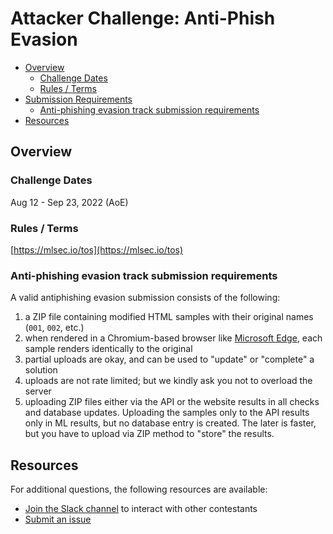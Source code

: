 # Attacker Challenge: Anti-Phish Evasion
<!-- vscode-markdown-toc -->
* [Overview](#overview)
    * [Challenge Dates](#challenge-dates)
    * [Rules / Terms](#rules-/-terms)
* [Submission Requirements](#requirements)
    * [Anti-phishing evasion track submission requirements](#anti-phishing-evasion-track-submission-requirements)
* [Resources](#resources)

<!-- vscode-markdown-toc-config
	numbering=false
	autoSave=true
	/vscode-markdown-toc-config -->
<!-- /vscode-markdown-toc -->


## <a name='overview'></a>Overview

### <a name='challenge-dates'></a>Challenge Dates
Aug 12 - Sep 23, 2022 (AoE)

### <a name='rules-/-terms'></a>Rules / Terms
[https://mlsec.io/tos](https://mlsec.io/tos)

### <a name='requirements'></a>Anti-phishing evasion track submission requirements
A valid antiphishing evasion submission consists of the following:
1. a ZIP file containing modified HTML samples with their original names (`001`, `002`, etc.)
2. when rendered in a Chromium-based browser like [Microsoft Edge](https://www.microsoft.com/en-us/edge?r=1), each sample renders identically to the original
3. partial uploads are okay, and can be used to "update" or "complete" a solution
4. uploads are not rate limited; but we kindly ask you not to overload the server
5. uploading ZIP files either via the API or the website results in all checks and database updates. Uploading the samples only to the API results only in ML results, but no database entry is created. The later is faster, but you have to upload via ZIP method to "store" the results. 


## <a name='resources'></a>Resources
For additional questions, the following resources are available:
* [Join the Slack channel](https://join.slack.com/t/evademalwareml/shared_invite/zt-1e3pjht1s-h0H8omBFtZjZY1d5mKrokg) to interact with other contestants
* [Submit an issue](https://github.com/drhyrum/2022-machine-learning-security-evasion-competition/issues) 
